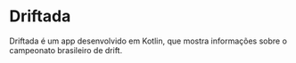 # Driftada
Driftada é um app desenvolvido em Kotlin, que mostra informações sobre o campeonato brasileiro de drift.
